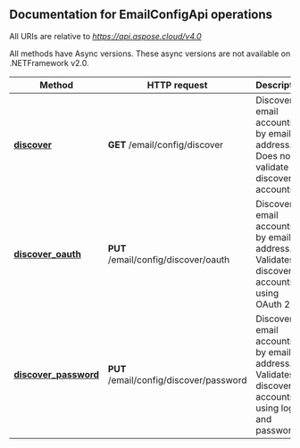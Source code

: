

## Documentation for EmailConfigApi operations

All URIs are relative to *https://api.aspose.cloud/v4.0*

All methods have Async versions. These async versions are not available on .NETFramework v2.0.

Method | HTTP request | Description
------------- | ------------- | -------------
[**discover**](EmailConfigApi.md#discover)| **GET** /email/config/discover| Discover email accounts by email address. Does not validate discovered accounts.             
[**discover_oauth**](EmailConfigApi.md#discover_oauth)| **PUT** /email/config/discover/oauth| Discover email accounts by email address. Validates discovered accounts using OAuth 2.0.             
[**discover_password**](EmailConfigApi.md#discover_password)| **PUT** /email/config/discover/password| Discover email accounts by email address. Validates discovered accounts using login and password.             
